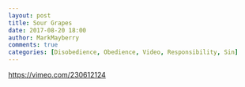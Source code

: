 ```yaml
---
layout: post
title: Sour Grapes
date: 2017-08-20 18:00
author: MarkMayberry
comments: true
categories: [Disobedience, Obedience, Video, Responsibility, Sin]
---
```

https://vimeo.com/230612124

&nbsp;
